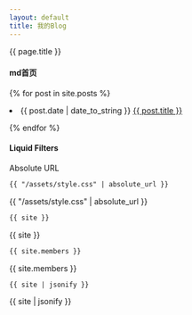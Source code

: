 ```yaml
---
layout: default
title: 我的Blog
---
```


{{ page.title }}

#### md首页

{% for post in site.posts %}

  <li>{{ post.date | date_to_string }} <a href="{{ site.baseurl }}{{ post.url }}">{{ post.title }}</a></li>

{% endfor %}


#### Liquid Filters

Absolute URL

```html
{{ "/assets/style.css" | absolute_url }}
```
{{ "/assets/style.css" | absolute_url }}

```html
{{ site }}
```
{{ site }}

```html
{{ site.members }}
```
{{ site.members }}


```html
{{ site | jsonify }}
```
{{ site | jsonify }}



